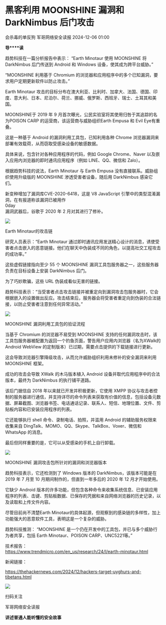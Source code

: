#  黑客利用 MOONSHINE 漏洞和 DarkNimbus 后门攻击   
会杀毒的单反狗  军哥网络安全读报   2024-12-06 01:00  
  
**导****读**  
  
  
  
趋势科技在一篇分析报告中表示： “Earth Minotaur 使用 MOONSHINE 将 DarkNimbus 后门传送到 Android 和 Windows 设备，使其成为跨平台威胁。”  
  
  
“MOONSHINE 利用基于 Chromium 的浏览器和应用程序中的多个已知漏洞，要求用户定期更新软件以防止攻击。”  
  
  
Earth Minotaur 攻击的目标分布在澳大利亚、比利时、加拿大、法国、德国、印度、意大利、日本、尼泊尔、荷兰、挪威、俄罗斯、西班牙、瑞士、土耳其和美国。  
  
  
MOONSHINE于 2019 年 9 月首次曝光，公民实验室将其使用归咎于其追踪的名为POISON CARP 的运营商，该运营商与威胁组织Earth Empusa 和 Evil Eye有重叠。  
  
  
这是一种基于 Android 的漏洞利用工具包，已知利用各种 Chrome 浏览器漏洞来部署有效载荷，从而窃取受感染设备的敏感数据。  
  
  
具体来说，包含针对各种应用程序的代码，例如 Google Chrome、Naver 以及嵌入应用内浏览器的即时通讯应用程序（例如 LINE、QQ、微信和 Zalo）。  
  
  
根据趋势科技的说法，Earth Minotaur 与 Earth Empusa 没有直接联系。威胁组织使用升级版的 MOONSHINE 渗透受害者设备，随后用 DarkNimbus 感染它们。  
  
  
新变种增加了漏洞库CVE-2020-6418，这是 V8 JavaScript 引擎中的类型混淆漏洞，在有报道称该漏洞已被用作  
0day  
漏洞武器后，谷歌于 2020 年 2 月对其进行了修补。  
  
![](https://mmbiz.qpic.cn/mmbiz_png/AnRWZJZfVaFwCs0hTGpria4ofdqRDLfdOwzYGE1mu82pwiczPCbRudRsapue7HMMqzYxHUs03McbQrg0Hd98YOsA/640?wx_fmt=png&from=appmsg "")  
  
Earth Minotaur的攻击链  
  
  
研究人员表示：“Earth Minotaur 通过即时通讯应用发送精心设计的消息，诱使受害者点击嵌入的恶意链接。他们在聊天中伪装成不同的角色，以提高社交工程攻击的成功率。”  
  
  
这些虚假链接指向至少 55 个 MOONSHINE 漏洞工具包服务器之一，这些服务器负责在目标设备上安装 DarkNimbus 后门。  
  
  
为了巧妙欺骗，这些 URL 伪装成看似无害的链接。  
  
  
趋势科技表示：“当受害者点击攻击链接并被重定向到漏洞攻击包服务器时，它会根据嵌入的设置做出反应。攻击结束后，服务器会将受害者重定向到伪装的合法链接，以防止受害者注意到任何异常活动。”  
  
![](https://mmbiz.qpic.cn/mmbiz_png/AnRWZJZfVaFwCs0hTGpria4ofdqRDLfdOibW5Z1VdnMoPre9KKNhzAxqUDiay9xgVm4v7JZU9W7RFMFCpoIxficG0w/640?wx_fmt=png&from=appmsg "")  
  
MOONSHINE 漏洞利用工具包的验证流程  
  
  
当基于 Chromium 的浏览器不易受到 MOONSHINE 支持的任何漏洞攻击时，该工具包服务器被配置为返回一个钓鱼页面，警告用户应用内浏览器（名为XWalk的 Android WebView 的定制版本）已过期，需要点击提供的下载链接进行更新。  
  
  
这会导致浏览器引擎降级攻击，从而允许威胁组织利用未修补的安全漏洞来利用 MOONSHINE 框架。  
  
  
成功的攻击会导致 XWalk 的木马版本植入 Android 设备并取代应用程序中的合法版本，最终为 DarkNimbus 的执行铺平道路。  
  
  
该后门据信自 2018 年以来就已开发并积极更新，它使用 XMPP 协议与攻击者控制的服务器进行通信，并支持详尽的命令列表来获取有价值的信息，包括设备元数据、屏幕截图、浏览器书签、电话通话记录、联系人、短信、地理位置、文件、剪贴板内容和已安装应用程序的列表。  
  
  
它还能够执行 shell 命令、录制电话、拍照，并滥用 Android 的辅助服务权限来收集来自 DingTalk、MOMO、QQ、Skype、TalkBox、Voxer、微信和 WhatsApp 的消息。  
  
  
最后但同样重要的是，它可以从受感染的手机上自行卸载。  
  
![](https://mmbiz.qpic.cn/mmbiz_png/AnRWZJZfVaFwCs0hTGpria4ofdqRDLfdObmHSD3r7icIZEAe9BPapM5PGHjSE4u0JHVQsGm0M7fQA60cQHuk7SjA/640?wx_fmt=png&from=appmsg "")  
  
MOONSHINE 漏洞攻击包所针对的漏洞和浏览器版本  
  
  
趋势科技表示，它还检测到了 Windows 版本的 DarkNimbus，该版本可能是在 2019 年 7 月至 10 月期间制作的，但直到一年多后的 2020 年 12 月才开始使用。  
  
  
它缺少 Android 版本的许多功能，但包含各种命令来收集系统信息、已安装应用程序的列表、击键、剪贴板数据、已保存的凭据和来自网络浏览器的历史记录，以及读取和上传文件内容。  
  
  
尽管目前尚不清楚Earth Minotaur的具体起源，但观察到的感染链的多样性，加上功能强大的恶意软件工具，表明这是一个复杂的威胁。  
  
  
趋势科技推测： “MOONSHINE 是一个仍在开发中的工具包，并已与多个威胁行为者共享，包括 Earth Minotaur、POISON CARP、UNC5221等。”  
  
  
技术报告：  
https://www.trendmicro.com/en_us/research/24/l/earth-minotaur.html  
  
  
新闻链接：  
  
https://thehackernews.com/2024/12/hackers-target-uyghurs-and-tibetans.html  
  
![](https://mmbiz.qpic.cn/mmbiz_jpg/AnRWZJZfVaGC3gsJClsh4Fia0icylyBEnBywibdbkrLLzmpibfdnf5wNYzEUq2GpzfedMKUjlLJQ4uwxAFWLzHhPFQ/640?wx_fmt=jpeg "")  
  
扫码关注  
  
军哥网络安全读报  
  
**讲述普通人能听懂的安全故事**  
  
